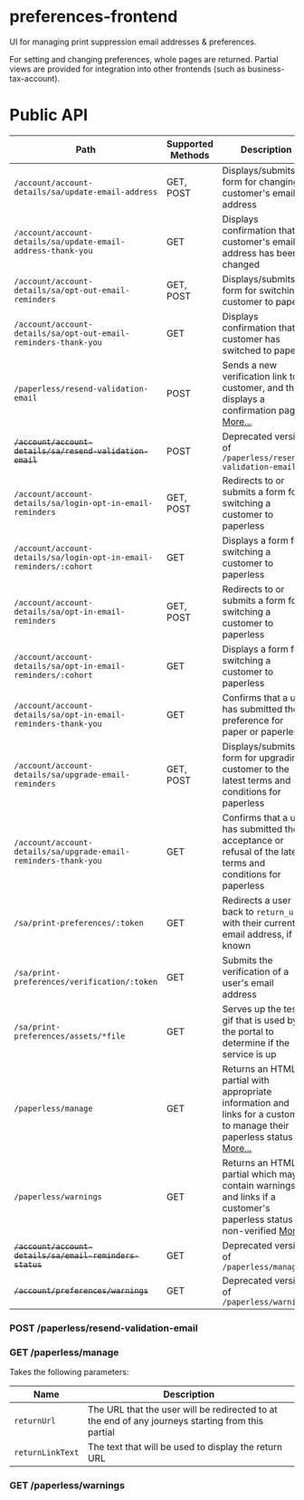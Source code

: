 preferences-frontend
====================

UI for managing print suppression email addresses & preferences.

For setting and changing preferences, whole pages are returned. Partial views are provided for integration into other frontends (such as business-tax-account).

# Public API 

| Path                                                                | Supported Methods | Description
| ------------------------------------------------------------------- | ----------------- | -------------
| `/account/account-details/sa/update-email-address`                  | GET, POST         | Displays/submits a form for changing a customer's email address    
| `/account/account-details/sa/update-email-address-thank-you`        | GET               | Displays confirmation that a customer's email address has been changed   
| `/account/account-details/sa/opt-out-email-reminders`               | GET, POST         | Displays/submits a form for switching a customer to paper    
| `/account/account-details/sa/opt-out-email-reminders-thank-you`     | GET               | Displays confirmation that a customer has switched to paper    
| `/paperless/resend-validation-email`                                | POST              | Sends a new verification link to a customer, and then displays a confirmation page [More...](#post-paperlessresent-validation-email)   
| ~~`/account/account-details/sa/resend-validation-email`~~           | POST              | Deprecated version of `/paperless/resend-validation-email`    
| `/account/account-details/sa/login-opt-in-email-reminders`          | GET, POST         | Redirects to or submits a form for switching a customer to paperless    
| `/account/account-details/sa/login-opt-in-email-reminders/:cohort`  | GET               | Displays a form for switching a customer to paperless    
| `/account/account-details/sa/opt-in-email-reminders`                | GET, POST         | Redirects to or submits a form for switching a customer to paperless    
| `/account/account-details/sa/opt-in-email-reminders/:cohort`        | GET               | Displays a form for switching a customer to paperless        
| `/account/account-details/sa/opt-in-email-reminders-thank-you`      | GET               | Confirms that a user has submitted their preference for paper or paperless    
| `/account/account-details/sa/upgrade-email-reminders`               | GET, POST         | Displays/submits a form for upgrading a customer to the latest terms and conditions for paperless
| `/account/account-details/sa/upgrade-email-reminders-thank-you`     | GET               | Confirms that a user has submitted their acceptance or refusal of the latest terms and conditions for paperless
| `/sa/print-preferences/:token`                                      | GET               | Redirects a user back to `return_url` with their current email address, if known    
| `/sa/print-preferences/verification/:token`                         | GET               | Submits the verification of a user's email address
| `/sa/print-preferences/assets/*file`                                | GET               | Serves up the test gif that is used by the portal to determine if the service is up    
| `/paperless/manage`                                                 | GET               | Returns an HTML partial with appropriate information and links for a customer to manage their paperless status [More...](#get-paperlessmanage)
| `/paperless/warnings`                                               | GET               | Returns an HTML partial which may contain warnings and links if a customer's paperless status is non-verified [More...](#get-paperlesswarnings)
| ~~`/account/account-details/sa/email-reminders-status`~~            | GET               | Deprecated version of `/paperless/manage`
| ~~`/account/preferences/warnings`~~                                 | GET               | Deprecated version of `/paperless/warnings`


### POST /paperless/resend-validation-email


### GET /paperless/manage

Takes the following parameters:

| Name             | Description |
| ---------------- | ----------- |
| `returnUrl`      | The URL that the user will be redirected to at the end of any journeys starting from this partial |
| `returnLinkText` | The text that will be used to display the return URL |

### GET /paperless/warnings